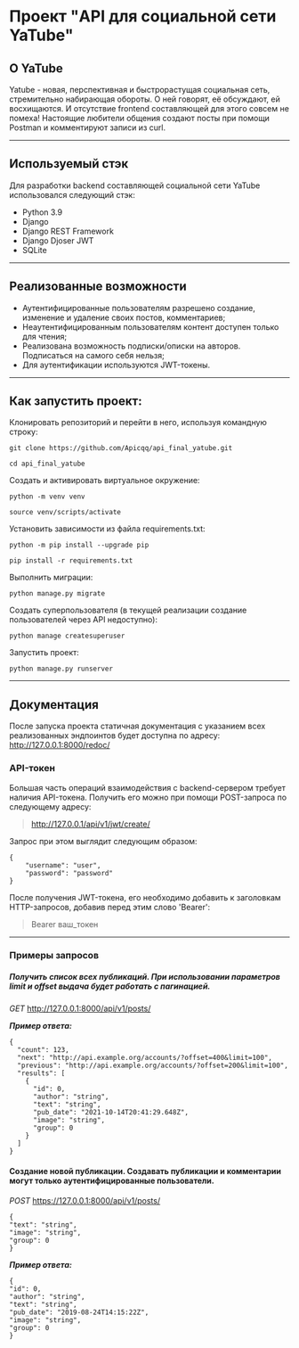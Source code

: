 # Проект "API для социальной сети YaTube"

## О YaTube

Yatube - новая, перспективная и быстрорастущая социальная сеть, стремительно
набирающая обороты. О ней говорят, её обсуждают, ей восхищаются.
И отсутствие frontend составляющей для этого совсем не помеха! Настоящие 
любители общения создают посты при помощи Postman и комментируют записи
из curl.

---
## Используемый стэк

Для разработки backend составляющей социальной сети YaTube использовался 
следующий стэк:
+ Python 3.9
+ Django
+ Django REST Framework
+ Django Djoser JWT
+ SQLite
---
## Реализованные возможности

- Аутентифицированные пользователям разрешено создание, изменение и удаление своих постов, комментариев;
- Неаутентифицированным пользователям контент доступен только для чтения;
- Реализована возможность подписки/описки на авторов. Подписаться на самого себя нельзя;
- Для аутентификации используются JWT-токены.
---

## Как запустить проект:

Клонировать репозиторий и перейти в него, используя командную строку:
```
git clone https://github.com/Apicqq/api_final_yatube.git
```

```
cd api_final_yatube
```

Создать и активировать виртуальное окружение:

```
python -m venv venv
```

```
source venv/scripts/activate
```

Установить зависимости из файла requirements.txt:

```
python -m pip install --upgrade pip
```

```
pip install -r requirements.txt
```

Выполнить миграции:

```
python manage.py migrate
```

Создать суперпользователя (в текущей реализации создание пользователей через API недоступно):
```
python manage createsuperuser
```

Запустить проект:
```
python manage.py runserver
```
---
## Документация

После запуска проекта статичная документация с указанием всех реализованных эндпоинтов будет доступна по адресу: http://127.0.0.1:8000/redoc/

### API-токен

Большая часть операций взаимодействия с backend-сервером требует наличия API-токена. Получить его можно при помощи POST-запроса по следующему адресу:
   > http://127.0.0.1/api/v1/jwt/create/

Запрос при этом выглядит следующим образом:
```
{
    "username": "user",
    "password": "password"
}
```

После получения JWT-токена, его необходимо добавить к заголовкам HTTP-запросов, добавив перед этим слово 'Bearer':
> Bearer ваш_токен
---

### Примеры запросов

##### Получить список всех публикаций. При использовании параметров limit и offset выдача будет работать с пагинацией.

*GET* http://127.0.0.1:8000/api/v1/posts/ 

***Пример ответа:***
```
{
  "count": 123,
  "next": "http://api.example.org/accounts/?offset=400&limit=100",
  "previous": "http://api.example.org/accounts/?offset=200&limit=100",
  "results": [
    {
      "id": 0,
      "author": "string",
      "text": "string",
      "pub_date": "2021-10-14T20:41:29.648Z",
      "image": "string",
      "group": 0
    }
  ]
}
```
   
#### Создание новой публикации. Создавать публикации и комментарии могут только аутентифицированные пользователи.
*POST* https://127.0.0.1:8000/api/v1/posts/
```
{
"text": "string",
"image": "string",
"group": 0
}
```

***Пример ответа:***
```
{
"id": 0,
"author": "string",
"text": "string",
"pub_date": "2019-08-24T14:15:22Z",
"image": "string",
"group": 0
}
```